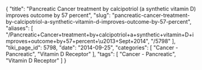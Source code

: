 {
    "title": "Pancreatic Cancer treatment by calcipotriol (a synthetic vitamin D) improves outcome by 57 percent",
    "slug": "pancreatic-cancer-treatment-by-calcipotriol-a-synthetic-vitamin-d-improves-outcome-by-57-percent",
    "aliases": [
        "/Pancreatic+Cancer+treatment+by+calcipotriol+a+synthetic+vitamin+D+improves+outcome+by+57+percent+\u2013+Sept+2014",
        "/5798"
    ],
    "tiki_page_id": 5798,
    "date": "2014-09-25",
    "categories": [
        "Cancer - Pancreatic",
        "Vitamin D Receptor"
    ],
    "tags": [
        "Cancer - Pancreatic",
        "Vitamin D Receptor"
    ]
}
